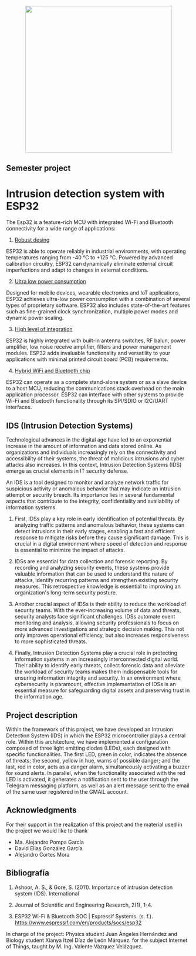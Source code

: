 <p align="center"> 
<img src="img/LogoSecurity.png" width="400px "height="400px" align="center"> 
</p>

## Semester project
# Intrusion detection system with ESP32
The Esp32 is a feature-rich MCU with integrated Wi-Fi and Bluetooth connectivity for a wide range of applications:

1. [Robust desing](#Robust-desing)

ESP32 is able to operate reliably in industrial environments, with operating temperatures ranging from -40 °C to +125 °C. Powered by advanced calibration circuitry, ESP32 can dynamically eliminate external circuit imperfections and adapt to changes in external conditions.

2. [Ultra low power consumption](#Ultra-low-powe-consumptiom)

Designed for mobile devices, wearable electronics and IoT applications, ESP32 achieves ultra-low power consumption with a combination of several types of proprietary software. ESP32 also includes state-of-the-art features such as fine-grained clock synchronization, multiple power modes and dynamic power scaling.

3. [High level of integration](#High-level-of-integration)

ESP32 is highly integrated with built-in antenna switches, RF balun, power amplifier, low noise receive amplifier, filters and power management modules. ESP32 adds invaluable functionality and versatility to your applications with minimal printed circuit board (PCB) requirements.

4. [Hybrid WiFi and Bluetooth chip](#Hybrid-WiFi-and-Bluetooth-chip)

ESP32 can operate as a complete stand-alone system or as a slave device to a host MCU, reducing the communications stack overhead on the main application processor. ESP32 can interface with other systems to provide Wi-Fi and Bluetooth functionality through its SPI/SDIO or I2C/UART interfaces.

## IDS (Intrusion Detection Systems)

Technological advances in the digital age have led to an exponential increase in the amount of information and data stored online. As organizations and individuals increasingly rely on the connectivity and accessibility of their systems, the threat of malicious intrusions and cyber attacks also increases. In this context, Intrusion Detection Systems (IDS) emerge as crucial elements in IT security defense.

An IDS is a tool designed to monitor and analyze network traffic for suspicious activity or anomalous behavior that may indicate an intrusion attempt or security breach. Its importance lies in several fundamental aspects that contribute to the integrity, confidentiality and availability of information systems.

1. First, IDSs play a key role in early identification of potential threats. By analyzing traffic patterns and anomalous behavior, these systems can detect intrusions in their early stages, enabling a fast and efficient response to mitigate risks before they cause significant damage.  This is crucial in a digital environment where speed of detection and response is essential to minimize the impact of attacks.

2.  IDSs are essential for data collection and forensic reporting. By recording and analyzing security events, these systems provide valuable information that can be used to understand the nature of attacks, identify recurring patterns and strengthen existing security measures. This retrospective knowledge is essential to improving an organization's long-term security posture.


3. Another crucial aspect of IDSs is their ability to reduce the workload of security teams. With the ever-increasing volume of data and threats, security analysts face significant challenges. IDSs automate event monitoring and analysis, allowing security professionals to focus on more advanced investigations and strategic decision making. This not only improves operational efficiency, but also increases responsiveness to more sophisticated threats.

4. Finally, Intrusion Detection Systems play a crucial role in protecting information systems in an increasingly interconnected digital world. Their ability to identify early threats, collect forensic data and alleviate the workload of security teams makes them indispensable tools for ensuring information integrity and security. In an environment where cybersecurity is paramount, effective implementation of IDSs is an essential measure for safeguarding digital assets and preserving trust in the information age.

## Project description 

Within the framework of this project, we have developed an Intrusion Detection System (IDS) in which the ESP32 microcontroller plays a central role. Within this architecture, we have implemented a configuration composed of three light emitting diodes (LEDs), each designed with specific functionalities. The first LED, green in color, indicates the absence of threats; the second, yellow in hue, warns of possible danger; and the last, red in color, acts as a danger alarm, simultaneously activating a buzzer for sound alerts. In parallel, when the functionality associated with the red LED is activated, it generates a notification sent to the user through the Telegram messaging platform, as well as an alert message sent to the email of the same user registered in the GMAIL account.

## Acknowledgments

For their support in the realization of this project and the material used in the project we would like to thank
 - Ma. Alejandro Pompa García
 - David Elias González García
 - Alejandro Cortes Mora

## Bibliografía

1. Ashoor, A. S., & Gore, S. (2011). Importance of intrusion detection system (IDS). International 

2. Journal of Scientific and Engineering Research, 2(1), 1-4.

3. ESP32 Wi-Fi & Bluetooth SOC | Espressif Systems. (s. f.). https://www.espressif.com/en/products/socs/esp32

In charge of the project: Physics student Juan Ángeles Hernández and Biology student Xianya Itzel Díaz de León Márquez. for the subject Internet of Things, taught by M. Ing. Valente Vázquez Velázquez.
